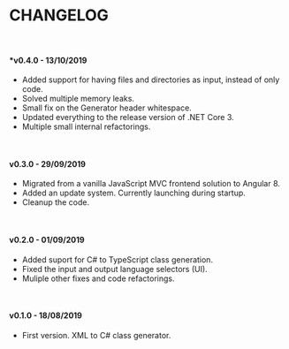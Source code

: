 # CHANGELOG

&nbsp;

#### *v0.4.0 - 13/10/2019

  - Added support for having files and directories as input, instead of only code.
  - Solved multiple memory leaks.
  - Small fix on the Generator header whitespace.
  - Updated everything to the release version of .NET Core 3.
  - Multiple small internal refactorings.

&nbsp;

#### v0.3.0 - 29/09/2019

  - Migrated from a vanilla JavaScript MVC frontend solution to Angular 8.
  - Added an update system. Currently launching during startup.
  - Cleanup the code.

&nbsp;

#### v0.2.0 - 01/09/2019

  - Added suport for C# to TypeScript class generation.
  - Fixed the input and output language selectors (UI).
  - Muliple other fixes and code refactorings.

&nbsp;

#### v0.1.0 - 18/08/2019

  - First version. XML to C# class generator.
